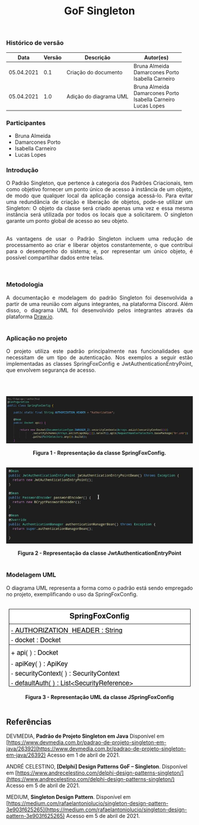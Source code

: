 # <center> GoF Singleton
<br>
    
### Histórico de versão<br>

|Data | Versão | Descrição | Autor(es)|
| -- | -- | -- | -- |
| 05.04.2021 | 0.1 | Criação do documento | Bruna Almeida<br>Damarcones Porto<br>Isabella Carneiro|
| 05.04.2021 | 1.0 | Adição do diagrama UML | Bruna Almeida<br>Damarcones Porto<br>Isabella Carneiro <br> Lucas Lopes|



### Participantes

* Bruna Almeida
* Damarcones Porto
* Isabella Carneiro
* Lucas Lopes

### Introdução
<div align="justify">
O Padrão Singleton, que pertence à categoria dos Padrões Criacionais, tem como objetivo fornecer um ponto único de acesso à instância de um objeto, de modo que qualquer local da aplicação consiga acessá-lo. Para evitar uma redundância de criação e liberação de objetos, pode-se utilizar um Singleton: O objeto da classe será criado apenas uma vez e essa mesma instância será utilizada por todos os locais que a solicitarem. O singleton garante um ponto global de acesso ao seu objeto.
<br><br>

As vantagens de usar o Padrão Singleton incluem uma redução de processamento ao criar e liberar objetos constantemente, o que contribui para o desempenho do sistema; e, por representar um único objeto, é possível compartilhar dados entre telas.
</div><br>


### Metodologia
<div align="justify">
A documentação e modelagem do padrão Singleton foi desenvolvida a partir de uma reunião com alguns integrantes, na plataforma Discord. Além disso, o diagrama UML foi desenvolvido pelos integrantes através da plataforma <a href="https://app.diagrams.net/">Draw.io</a>.
</div><br>

### Aplicação no projeto
<div align="justify">

O projeto utiliza este padrão principalmente nas funcionalidades que necessitam de um tipo de autenticação. Nos exemplos a seguir estão implementadas as classes SpringFoxConfig e JwtAuthenticationEntryPoint, que envolvem segurança de acesso.

</div><br>

<br>

[<div align="center"><img src="../../img/padroes/gofs/singleton_1.jpg"></div>](../../img/padroes/gofs/singleton_1.jpg)
<figcaption align="center">
    <b>Figura 1 - Representação da classe SpringFoxConfig.</b>
</figcaption>
<br>


[<div align="center"><img src="../../img/padroes/gofs/singleton_2.jpg"></div>](../../img/padroes/gofs/singleton_2.jpg)
<figcaption align="center">
    <b>Figura 2 - Representação da classe JwtAuthenticationEntryPoint</b>
</figcaption>

<br>

### Modelagem UML
<div align="justify">
O diagrama UML representa a forma como o padrão está sendo empregado no projeto, exemplificando o uso da SpringFoxConfig.
</div><br>

[<div align="center"><img src="../../img/padroes/gofs/uml-singleton.png"></div>](../../img/padroes/gofs/uml-singleton.png)
<figcaption align="center">
    <b>Figura 3 - Representação UML da classe JSpringFoxConfig</b>
</figcaption>
<br>

## Referências
DEVMEDIA, **Padrão de Projeto Singleton em Java** Disponível em [https://www.devmedia.com.br/padrao-de-projeto-singleton-em-java/26392](https://www.devmedia.com.br/padrao-de-projeto-singleton-em-java/26392) Acesso em 1 de abril de 2021.

ANDRÉ CELESTINO, **[Delphi] Design Patterns GoF – Singleton**. Disponível em [https://www.andrecelestino.com/delphi-design-patterns-singleton/](https://www.andrecelestino.com/delphi-design-patterns-singleton/) Acesso em 5 de abril de 2021.

MEDIUM, **Singleton Design Pattern**. Disponível em [https://medium.com/rafaelantoniolucio/singleton-design-pattern-3e903f625265](https://medium.com/rafaelantoniolucio/singleton-design-pattern-3e903f625265) Acesso em 5 de abril de 2021.
